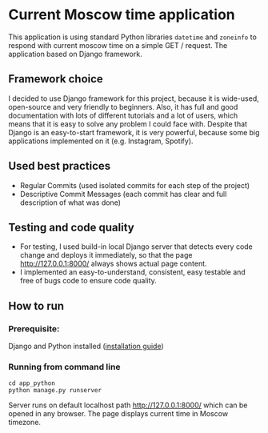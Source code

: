 # Current Moscow time application 

This application is using standard Python libraries `datetime` and `zoneinfo` to respond with current moscow time on a simple GET / request.
The application based on Django framework.

## Framework choice

I decided to use Django framework for this project, because it is wide-used, open-source and very friendly to beginners.
Also, it has full and good documentation with lots of different tutorials and a lot of users, which means that it is easy to solve any problem I could face with.
Despite that Django is an easy-to-start framework, it is very powerful, because some big applications implemented on it (e.g. Instagram, Spotify).

## Used best practices
- Regular Commits (used isolated commits for each step of the project)
- Descriptive Commit Messages (each commit has clear and full description of what was done)

## Testing and code quality
- For testing, I used build-in local Django server that detects every code change and deploys it immediately, so that the page http://127.0.0.1:8000/ always shows actual page content.
- I implemented an easy-to-understand, consistent, easy testable and free of bugs code to ensure code quality.

## How to run
### Prerequisite:
Django and Python installed ([installation guide](https://docs.djangoproject.com/en/4.2/intro/install/))

### Running from command line
```
cd app_python
python manage.py runserver
```
Server runs on default localhost path http://127.0.0.1:8000/ which can be opened in any browser. The page displays current time in Moscow timezone.